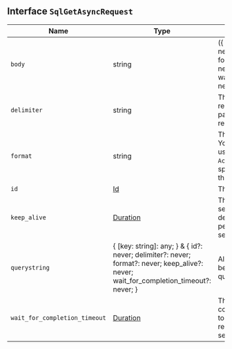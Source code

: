 ## Interface `SqlGetAsyncRequest`

| Name | Type | Description |
| - | - | - |
| `body` | string | ({ [key: string]: any; } & { id?: never; delimiter?: never; format?: never; keep_alive?: never; wait_for_completion_timeout?: never; }) | All values in `body` will be added to the request body. |
| `delimiter` | string | The separator for CSV results. The API supports this parameter only for CSV responses. |
| `format` | string | The format for the response. You must specify a format using this parameter or the `Accept` HTTP header. If you specify both, the API uses this parameter. |
| `id` | [Id](./Id.md) | The identifier for the search. |
| `keep_alive` | [Duration](./Duration.md) | The retention period for the search and its results. It defaults to the `keep_alive` period for the original SQL search. |
| `querystring` | { [key: string]: any; } & { id?: never; delimiter?: never; format?: never; keep_alive?: never; wait_for_completion_timeout?: never; } | All values in `querystring` will be added to the request querystring. |
| `wait_for_completion_timeout` | [Duration](./Duration.md) | The period to wait for complete results. It defaults to no timeout, meaning the request waits for complete search results. |
